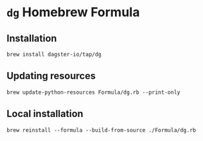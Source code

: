 # `dg` Homebrew Formula

## Installation

```
brew install dagster-io/tap/dg
```

## Updating resources

```
brew update-python-resources Formula/dg.rb --print-only
```

## Local installation

```
brew reinstall --formula --build-from-source ./Formula/dg.rb
```
